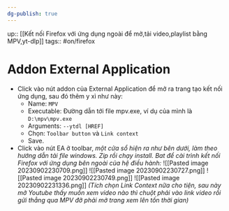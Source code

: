 ```yaml
---
dg-publish: true
---
```

up:: [[Kết nối Firefox với ứng dụng ngoài để mở,tải video,playlist bằng MPV,yt-dlp]]
tags:: #on/firefox 

# Addon External Application
- Click vào nút addon của External Application để mở ra trang tạo kết nối ứng dụng, sau đó thêm y xì như này:
    - Name: `MPV`
    - Executable: Đường dẫn tới file mpv.exe, ví dụ của mình là `D:\mpv\mpv.exe`
    - Arguments: `--ytdl [HREF]`
    - Chọn: `Toolbar button` và `Link context`
    - Save.
- Click vào nút EA ở toolbar, *một cửa sổ hiện ra như bên dưới, làm theo hướng dẫn tải file windows. Zip rồi chạy install. Bat để cài trình kết nối Firefox với ứng dụng bên ngoài của hệ điều hành:*
![[Pasted image 20230902230709.png]]
![[Pasted image 20230902230727.png]]
![[Pasted image 20230902230749.png]]
![[Pasted image 20230902231336.png]]
*(Tích chọn Link Context nữa cho tiện, sau này mở Youtube thấy muốn xem video nào thì chuột phải vào link video rồi gửi thẳng qua MPV đỡ phải mở trang xem lên tốn thời gian)*